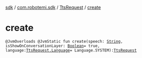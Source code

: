[sdk](../../index.md) / [com.robotemi.sdk](../index.md) / [TtsRequest](index.md) / [create](./create.md)

# create

`@JvmOverloads @JvmStatic fun create(speech: `[`String`](https://kotlinlang.org/api/latest/jvm/stdlib/kotlin/-string/index.html)`, isShowOnConversationLayer: `[`Boolean`](https://kotlinlang.org/api/latest/jvm/stdlib/kotlin/-boolean/index.html)` = true, language: `[`TtsRequest.Language`](-language/index.md)` = Language.SYSTEM): `[`TtsRequest`](index.md)
